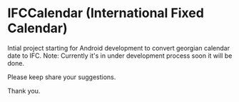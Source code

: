 # IFCCalendar (International Fixed Calendar)

Intial project starting for Android development to convert georgian calendar date to IFC. 
Note: Currently it's in under development process soon it will be done. 

Please keep share your suggestions.


Thank you.

